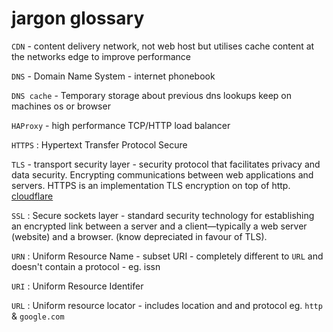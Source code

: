 # jargon glossary 
`CDN` - content delivery network, not web host but utilises cache content at the networks edge to improve performance

`DNS` - Domain Name System - internet phonebook

`DNS cache` - Temporary storage about previous dns lookups keep on machines os or browser

`HAProxy` - high performance TCP/HTTP load balancer

`HTTPS` : Hypertext Transfer Protocol Secure 

`TLS` - transport security layer - security protocol that facilitates privacy and data security. Encrypting communications between web applications and servers. HTTPS is an implementation TLS encryption on top of http. [cloudflare](https://www.cloudflare.com/learning/ssl/transport-layer-security-tls/)

`SSL` : Secure sockets layer - standard security technology for establishing an encrypted link between a server and a client—typically a web server (website) and a browser. (know depreciated in favour of TLS).

`URN` : Uniform Resource Name - subset URI - completely different to `URL` and doesn't contain a protocol - eg. issn

`URI` : Uniform Resource Identifer 

`URL` : Uniform resource locator - includes location and and protocol eg. `http` & `google.com`

